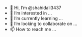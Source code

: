 - 👋 Hi, I’m @shahidali3437
- 👀 I’m interested in ...
- 🌱 I’m currently learning ...
- 💞️ I’m looking to collaborate on ...
- 📫 How to reach me ...

<!---
shahidali3437/shahidali3437 is a ✨ special ✨ repository because its `README.md` (this file) appears on your GitHub profile.
You can click the Preview link to take a look at your changes.
---
